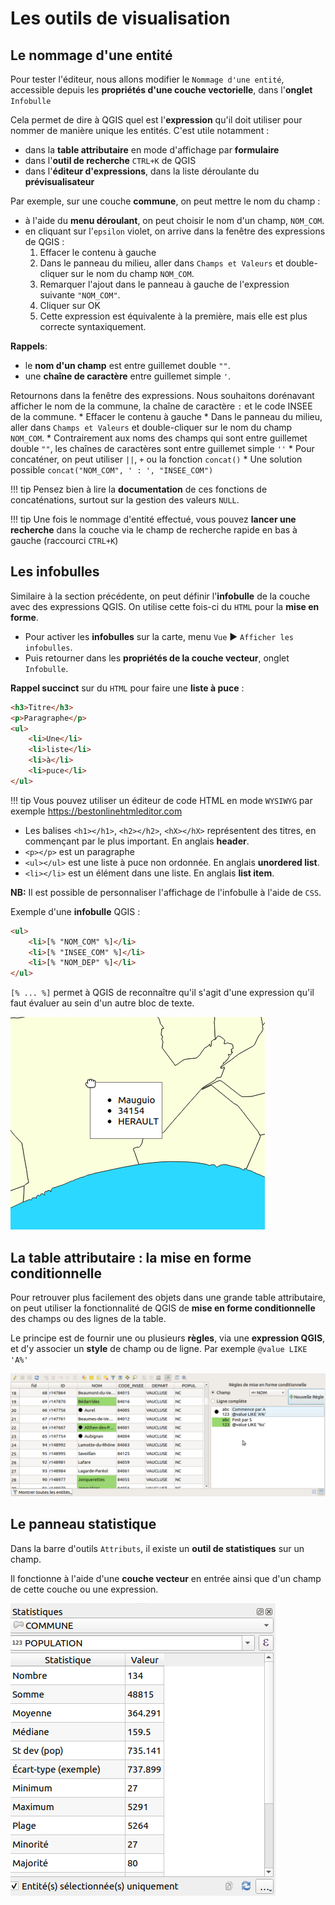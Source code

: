 # Les outils de visualisation

## Le nommage d'une entité

Pour tester l'éditeur, nous allons modifier le `Nommage d'une entité`, accessible depuis les **propriétés d'une couche vectorielle**, dans l'**onglet** `Infobulle`

Cela permet de dire à QGIS quel est l'**expression** qu'il doit utiliser
pour nommer de manière unique les entités. C'est utile notamment :

* dans la **table attributaire** en mode d'affichage par **formulaire**
* dans l'**outil de recherche** `CTRL+K` de QGIS
* dans l'**éditeur d'expressions**, dans la liste déroulante du **prévisualisateur**

Par exemple, sur une couche **commune**, on peut mettre le nom du champ :

* à l'aide du **menu déroulant**, on peut choisir le nom d'un champ, `NOM_COM`.
* en cliquant sur l'`epsilon` violet, on arrive dans la fenêtre des expressions de QGIS :
    1. Effacer le contenu à gauche
    2. Dans le panneau du milieu, aller dans `Champs et Valeurs` et double-cliquer sur le nom du champ `NOM_COM`.
    3. Remarquer l'ajout dans le panneau à gauche de l'expression suivante `"NOM_COM"`.
    4. Cliquer sur OK
    5. Cette expression est équivalente à la première, mais elle est plus correcte syntaxiquement.

**Rappels**:

* le **nom d'un champ** est entre guillemet double `""`.
* une **chaîne de caractère** entre guillemet simple `'`.

Retournons dans la fenêtre des expressions. Nous souhaitons dorénavant afficher le nom de la commune, la chaîne de
caractère ` : ` et le code INSEE de la commune.
    * Effacer le contenu à gauche
    * Dans le panneau du milieu, aller dans `Champs et Valeurs` et double-cliquer sur le nom du champ `NOM_COM`.
    * Contrairement aux noms des champs qui sont entre guillemet double `""`, les chaînes de caractères sont entre guillemet simple `''`
    * Pour concaténer, on peut utiliser `||`, `+` ou la fonction `concat()`
    * Une solution possible `concat("NOM_COM", ' : ', "INSEE_COM")`

!!! tip
    Pensez bien à lire la **documentation** de ces fonctions de concaténations, surtout sur la gestion des valeurs `NULL`.

!!! tip
    Une fois le nommage d'entité effectué, vous pouvez **lancer une recherche**
    dans la couche via le champ de recherche rapide en bas à gauche
    (raccourci `CTRL+K`)


## Les infobulles

Similaire à la section précédente, on peut définir l'**infobulle** de la couche
avec des expressions QGIS. On utilise cette fois-ci du `HTML` pour la **mise en forme**.

* Pour activer les **infobulles** sur la carte, menu `Vue` ▶ `Afficher les infobulles`.
* Puis retourner dans les **propriétés de la couche vecteur**, onglet `Infobulle`.

**Rappel succinct** sur du `HTML` pour faire une **liste à puce** :

```html
<h3>Titre</h3>
<p>Paragraphe</p>
<ul>
    <li>Une</li>
    <li>liste</li>
    <li>à</li>
    <li>puce</li>
</ul>
```

!!! tip
    Vous pouvez utiliser un éditeur de code HTML en mode `WYSIWYG`
    par exemple https://bestonlinehtmleditor.com

* Les balises `<h1></h1>`, `<h2></h2>`, `<hX></hX>` représentent des titres, en commençant par le plus important. En anglais **header**.
* `<p></p>` est un paragraphe
* `<ul></ul>` est une liste à puce non ordonnée. En anglais **unordered list**.
* `<li></li>` est un élément dans une liste. En anglais **list item**.

**NB:** Il est possible de personnaliser l'affichage de l'infobulle à l'aide de `CSS`.

Exemple d'une **infobulle** QGIS :

```html
<ul>
    <li>[% "NOM_COM" %]</li>
    <li>[% "INSEE_COM" %]</li>
    <li>[% "NOM_DEP" %]</li>
</ul>
```

`[% ... %]` permet à QGIS de reconnaître qu'il s'agit d'une expression qu'il faut évaluer au sein d'un autre bloc de texte.

![Info bulle](./media/maptip.png)



## La table attributaire : la mise en forme conditionnelle

Pour retrouver plus facilement des objets dans une grande table attributaire, on peut utiliser la fonctionnalité de QGIS de **mise en forme conditionnelle** des champs ou des lignes de la table.

Le principe est de fournir une ou plusieurs **règles**, via une **expression QGIS**, et d'y associer un **style** de champ ou de ligne. Par exemple `@value LIKE 'A%'`

![](media/25_table_attributaire_mise_en_forme.png "Table attributaire, mise en forme conditionnelle")


## Le panneau statistique

Dans la barre d'outils `Attributs`, il existe un **outil de statistiques** sur un champ.

Il fonctionne à l'aide d'une **couche vecteur** en entrée ainsi que d'un champ de cette couche ou une expression.

![](media/statistique.png "Les statistiques sur une table")
